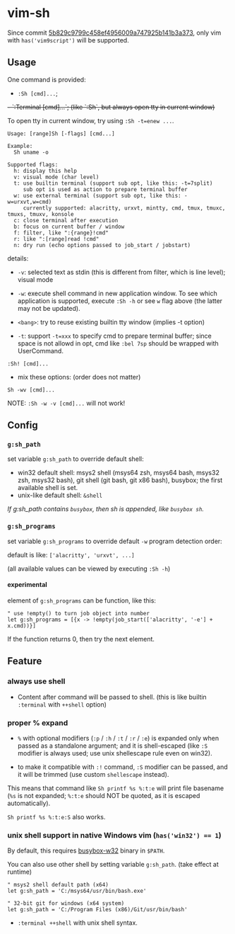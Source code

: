 # vim-sh

Since commit [5b829c9799c458ef4956009a747925b141b3a373](https://github.com/lxhillwind/vim-sh/tree/5b829c9799c458ef4956009a747925b141b3a373),
only vim with `has('vim9script')` will be supported.

## Usage
One command is provided:

- `:Sh [cmd]...`;

<del>
- `:Terminal [cmd]...`; (like `:Sh`, but always open tty in current window)
</del>

To open tty in current window, try using `:Sh -t=enew ...`.

```console
Usage: [range]Sh [-flags] [cmd...]

Example:
  Sh uname -o

Supported flags:
  h: display this help
  v: visual mode (char level)
  t: use builtin terminal (support sub opt, like this: -t=7split)
     sub opt is used as action to prepare terminal buffer
  w: use external terminal (support sub opt, like this: -w=urxvt,w=cmd)
     currently supported: alacritty, urxvt, mintty, cmd, tmux, tmuxc, tmuxs, tmuxv, konsole
  c: close terminal after execution
  b: focus on current buffer / window
  f: filter, like ":{range}!cmd"
  r: like ":[range]read !cmd"
  n: dry run (echo options passed to job_start / jobstart)
```

details:

- `-v`: selected text as stdin (this is different from filter, which is line
  level); visual mode

- `-w`: execute shell command in new application window. To see which
  application is supported, execute `:Sh -h` or see `w` flag above (the latter
  may not be updated).

- `<bang>`: try to reuse existing builtin tty window (implies -t option)

- `-t`: support `-t=xxx` to specify cmd to prepare terminal buffer; since
  space is not allowd in opt, cmd like `:bel 7sp` should be wrapped with
  UserCommand.

```vim
:Sh! [cmd]...
```

- mix these options: (order does not matter)

```vim
Sh -wv [cmd]...
```

NOTE: `:Sh -w -v [cmd]...` will not work!

## Config

### `g:sh_path`

set variable `g:sh_path` to override default shell:

- win32 default shell: msys2 shell (msys64 zsh, msys64 bash, msys32 zsh,
  msys32 bash), git shell (git bash, git x86 bash), busybox; the first
available shell is set.
- unix-like default shell: `&shell`

*If g:sh_path contains `busybox`, then sh is appended, like `busybox sh`.*

### `g:sh_programs`

set variable `g:sh_programs` to override default `-w` program detection order:

default is like: `['alacritty', 'urxvt', ...]`

(all available values can be viewed by executing `:Sh -h`)

#### experimental

element of `g:sh_programs` can be function, like this:

```vim
" use !empty() to turn job object into number
let g:sh_programs = [{x -> !empty(job_start(['alacritty', '-e'] + x.cmd))}]
```

If the function returns 0, then try the next element.

## Feature

### always use shell

- Content after command will be passed to shell. (this is like builtin
  `:terminal` with `++shell` option)

### proper % expand

- `%` with optional modifiers (`:p` / `:h` / `:t` / `:r` / `:e`) is expanded
  only when passed as a standalone argument; and it is shell-escaped (like
  `:S` modifier is always used; use unix shellescape rule even on win32).

- to make it compatible with `:!` command, `:S` modifier can be passed, and it
  will be trimmed (use custom `shellescape` instead).

This means that command like `Sh printf %s %:t:e` will print file basename
(`%s` is not expanded; `%:t:e` should NOT be quoted, as it is escaped
automatically).

`Sh printf %s %:t:e:S` also works.

### unix shell support in native Windows vim (`has('win32') == 1`)

By default, this requires [busybox-w32](https://frippery.org/busybox/) binary
in `$PATH`.

You can also use other shell by setting variable `g:sh_path`. (take
effect at runtime)

```vim
" msys2 shell default path (x64)
let g:sh_path = 'C:/msys64/usr/bin/bash.exe'

" 32-bit git for windows (x64 system)
let g:sh_path = 'C:/Program Files (x86)/Git/usr/bin/bash'
```

- `:terminal ++shell` with unix shell syntax.
